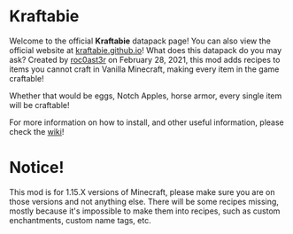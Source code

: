 # Kraftabie

Welcome to the official **Kraftabie** datapack page! You can also view the official website at [kraftabie.github.io](https://kraftabie.github.io)! What does this datapack do you may ask? Created by [roc0ast3r](https://github.com/Roc0ast3r) on February 28, 2021, this mod adds recipes to items you cannot craft in Vanilla Minecraft, making every item in the game craftable!

Whether that would be eggs, Notch Apples, horse armor, every single item will be craftable!

For more information on how to install, and other useful information, please check the [wiki](https://github.com/Kraftabie/kraftabie-mod/wiki)!

# Notice!
This mod is for 1.15.X versions of Minecraft, please make sure you are on those versions and not anything else.
There will be some recipes missing, mostly because it's impossible to make them into recipes, such as custom enchantments, custom name tags, etc.
